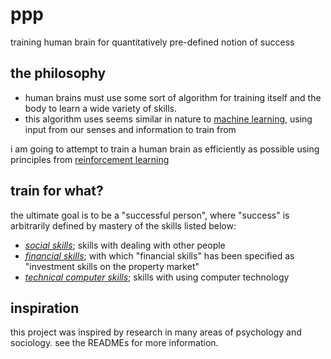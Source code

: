 # ppp
training human brain for quantitatively pre-defined notion of success

## the philosophy
  - human brains must use some sort of algorithm for training itself and the body to learn a wide variety of skills.
  - this algorithm uses seems similar in nature to [machine learning][1], 
  using input from our senses and information to train from

i am going to attempt to train a human brain as efficiently as possible using principles from [reinforcement learning][2]

[1]: https://en.wikipedia.org/wiki/Machine_learning "\"Machine Learning\" on Wikipedia"
[2]: https://en.wikipedia.org/wiki/Reinforcement_learning "\"Reinforcement Learning\" on Wikipedia"

## train for what?

the ultimate goal is to be a "successful person", where "success" is arbitrarily defined by mastery of the skills listed below:
  - [_social skills_][3]; skills with dealing with other people
  - [_financial skills_][4]; with which "financial skills" has been specified as "investment skills on the property market"
  - [_technical computer skills_][5]; skills with using computer technology

[3]: ./people
[4]: ./property
[5]: ./programming

## inspiration

this project was inspired by research in many areas of psychology and sociology. see the READMEs for more information.
